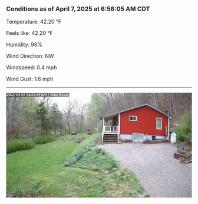 ### Conditions as of April 7, 2025 at 6:56:05 AM CDT 

Temperature: 42.20 &deg;F

Feels like: 42.20 &deg;F

Humidity: 98%

Wind Direction: NW

Windspeed: 0.4 mph

Wind Gust: 1.6 mph

---

<img src="./images/latest.jpeg"/>

